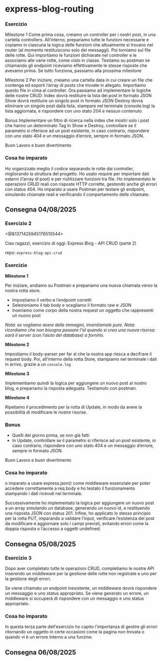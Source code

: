 express-blog-routing
===
### Esercizio
Milestone 1
Come prima cosa, creiamo un controller per i nostri post, in una cartella controllers. 
All’interno, prepariamo tutte le funzioni necessarie e copiamo in ciascuna la logica delle funzioni che attualmente si trovano nel router (al momento restituiscono solo dei messaggi). 
Poi torniamo sul file delle rotte. Qui importiamo le funzioni dichiarate nel controller e le associamo alle varie rotte, come visto in classe.
Testiamo su postman se chiamando gli endpoint riceviamo effettivamente le stesse risposte che avevamo prima. 
Se tutto funziona, passiamo alla prossima milestone

Milestone 2
Per iniziare, creiamo una cartella data  in cui creare un file che contenga ed esporti l’array di posts che trovate in allegato.  Importiamo questo file in cima al controller. 
Ora passiamo ad implementare le logiche delle nostre CRUD:
Index dovrà restituire la lista dei post in formato JSON
Show dovrà restituire un singolo post in formato JSON
Destroy dovrà eliminare un singolo post dalla lista, stampare nel terminale (console.log) la lista aggiornata, e rispondere con uno stato 204 e nessun contenuto.

Bonus
Implementare un filtro di ricerca nella index che mostri solo i post che hanno un determinato Tag
In Show e Destroy, controllare se il parametro si riferisce ad un post esistente, in caso contrario, rispondere con uno stato 404 e un messaggio d’errore, sempre in formato JSON.

Buon Lavoro e buon divertimento

### Cosa ho imparato 
Ho organizzato meglio il codice separando le rotte dai controller, migliorando la struttura del progetto.
Ho usato require per importare dati esterni (l’array di post) e per riutilizzare funzioni tra file.
Ho implementato le operazioni CRUD reali con risposte HTTP corrette, gestendo anche gli errori con status 404.
Ho imparato a usare Postman per testare gli endpoint, simulando chiamate reali e verificando il comportamento delle chiamate.

## Consegna 04/08/2025 

### Esercizio 2 
<@&1371425945176510544>
 
 Ciao ragazzi,
 esercizio di oggi: Express Blog - API CRUD (parte 2)
 
 repo: `express-blog-api-crud`
 
 ### Esercizio
 
 
 **Milestone 1**
 
 Per iniziare, andiamo su Postman e prepariamo una nuova chiamata verso la nostra rotta store. 
 - Impostiamo il verbo e l’endpoint corretti
 - Selezioniamo il tab body e scegliamo il formato raw e JSON
 - Inseriamo come corpo della nostra request un oggetto che rappresenti un nuovo post
 
 *Nota: se vogliamo avere delle immagini, inventiamole pure.* 
 *Nota: ricordiamo che non bisogna passare l’id quando si crea una nuova risorsa: sarà il server (con l’aiuto del database) a fornirlo.*
 
 **Milestone 2**
 
 Impostiamo il body-parser per far sì che la nostra app riesca a decifrare il request body.
 Poi, all’interno della rotta Store, stampiamo nel terminale i dati in arrivo, grazie a un `console.log` 
 
 **Milestone 3**
 
 Implementiamo quindi la logica per aggiungere un nuovo post al nostro blog, e prepariamo la risposta adeguata.
 Testiamolo con postman.
 
 **Milestone 4**
 
 Ripetiamo il procedimento per la rotta di Update, in modo da avere la possibilità di modificare le nostre risorse. 
 
 ### Bonus
 
 - Quelli del giorno prima, se non già fatti
 - In Update, controllare se il parametro si riferisce ad un post esistente, in caso contrario, rispondere con uno stato 404 e un messaggio d’errore, sempre in formato JSON.
 
 Buon Lavoro e buon divertimento

 ### Cosa ho imparato 
 o imparato a usare express.json() come middleware essenziale per poter accedere correttamente a req.body e ho testato il funzionamento stampando i dati ricevuti nel terminale.

Successivamente ho implementato la logica per aggiungere un nuovo post a un array simulando un database, generando un nuovo id, e restituendo una risposta JSON con status 201.
Infine, ho applicato lo stesso principio per la rotta PUT, imparando a validare l’input, verificare l’esistenza del post da modificare e aggiornare solo i campi previsti, evitando errori come la doppia risposta o l’accesso a oggetti undefined.

 ## Consegna 05/08/2025 

### Esercizio 3

Dopo aver completato tutte le operazioni CRUD, completiamo le nostre API inserendo un middleware per la gestione delle rotte non registrate e uno per la gestione degli errori.

Se viene chiamato un endpoint inesistente, un middleware dovrà rispondere un messaggio e uno status appropriato.
Se viene generato un errore, un middleware si occuperà di rispondere con un messaggio e uno status appropriato.

### Cosa ho imparato

In questa terza parte dell'esercizio ho capito l'importanza di gestire gli errori ritornando un oggetto in certe occasioni come la pagina non trovata o quando vi è un errore interno a una funzine.

 ## Consegna 06/08/2025 
